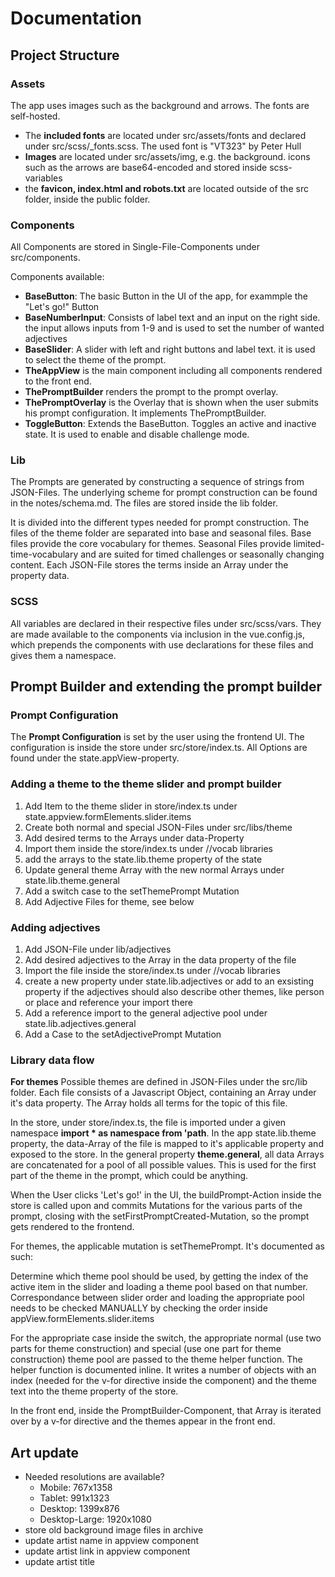 # Documentation

## Project Structure

### Assets
The app uses images such as the background and arrows. The fonts are self-hosted.
- The **included fonts** are located under src/assets/fonts and declared under src/scss/_fonts.scss. The used font is "VT323" by Peter Hull
- **Images** are located under src/assets/img, e.g. the background. icons such as the arrows are base64-encoded and stored inside scss-variables
- the **favicon, index.html and robots.txt** are located outside of the src folder, inside the public folder.

### Components
All Components are stored in Single-File-Components under src/components.

Components available:
  - **BaseButton**: The basic Button in the UI of the app, for exammple the "Let's go!" Button
  - **BaseNumberInput**: Consists of label text and an input on the right side. the input allows inputs from 1-9 and is used to set the number of wanted adjectives
  - **BaseSlider**: A slider with left and right buttons and label text. it is used to select the theme of the prompt.
  - **TheAppView** is the main component including all components rendered to the front end.
  - **ThePromptBuilder** renders the prompt to the prompt overlay.
  - **ThePromptOverlay** is the Overlay that is shown when the user submits his prompt configuration. It implements ThePromptBuilder.
  - **ToggleButton**: Extends the BaseButton. Toggles an active and inactive state. It is used to enable and disable challenge mode.

### Lib
The Prompts are generated by constructing a sequence of strings from JSON-Files. The underlying scheme for prompt construction
can be found in the notes/schema.md. The files are stored inside the lib folder. 

It is divided into the different types needed for
prompt construction. The files of the theme folder are separated into base and seasonal files. 
Base files provide the core vocabulary for themes. Seasonal Files provide limited-time-vocabulary and are suited for timed
challenges or seasonally changing content. Each JSON-File stores the terms inside an Array under the property data.

### SCSS
All variables are declared in their respective files  under src/scss/vars.
They are made available to the components via inclusion in the
vue.config.js, which prepends the components with use declarations for 
these files and gives them a namespace.

## Prompt Builder and extending the prompt builder

### Prompt Configuration
The **Prompt Configuration** is set by the user using the frontend UI.
The configuration is inside the store under src/store/index.ts.
All Options are found under the state.appView-property.

### Adding a theme to the theme slider and prompt builder
1. Add Item to the theme slider in store/index.ts under state.appview.formElements.slider.items
2. Create both normal and special JSON-Files under src/libs/theme
3. Add desired terms to the Arrays under data-Property
4. Import them inside the store/index.ts under //vocab libraries
5. add the arrays to the state.lib.theme property of the state
6. Update general theme Array with the new normal Arrays under state.lib.theme.general
7. Add a switch case to the setThemePrompt Mutation
8. Add Adjective Files for theme, see below

### Adding adjectives
1. Add JSON-File under lib/adjectives
2. Add desired adjectives to the Array in the data property of the file
3. Import the file inside the store/index.ts under //vocab libraries
4. create a new property under state.lib.adjectives or add to an exsisting property if the adjectives
   should also describe other themes, like person or place and reference your import there
5. Add a reference import to the general adjective pool under state.lib.adjectives.general
6. Add a Case to the setAdjectivePrompt Mutation

### Library data flow
**For themes**
Possible themes are defined in JSON-Files under the src/lib folder.
Each file consists of a Javascript Object, containing an Array under
it's data property. The Array holds all terms for the topic of this file.

In the store, under store/index.ts, the file is imported under a given
namespace **import * as namespace from 'path**. In the app state.lib.theme
property, the data-Array of the file is mapped to it's applicable property
and exposed to the store. 
In the general property **theme.general**, all data
Arrays are concatenated for a pool of all possible values. This is used
for the first part of the theme in the prompt, which could be anything.

When the User clicks 'Let's go!' in the UI, the buildPrompt-Action inside
the store is called upon and commits Mutations for the various parts of the
prompt, closing with the setFirstPromptCreated-Mutation, so the prompt
gets rendered to the frontend.

For themes, the applicable mutation is setThemePrompt. It's documented
as such:

  Determine which theme pool should be used, by getting the index of the active item in the slider
  and loading a theme pool based on that number. Correspondance between slider order and loading the
  appropriate pool needs to be checked MANUALLY by checking the order inside appView.formElements.slider.items

For the appropriate case inside the switch, the appropriate
normal (use two parts for theme construction) and special (use one part for theme construction)
theme pool are passed to the theme helper function. The helper
function is documented inline. It writes a number of objects
with an index (needed for the v-for directive inside the component)
and the theme text into the theme property of the store.

In the front end, inside the PromptBuilder-Component, that Array
is iterated over by a v-for directive and the themes appear in
the front end.

## Art update
- Needed resolutions are available?
  - Mobile: 767x1358
  - Tablet: 991x1323
  - Desktop: 1399x876
  - Desktop-Large: 1920x1080
- store old background image files in archive
- update artist name in appview component
- update artist link in appview component
- update artist title
